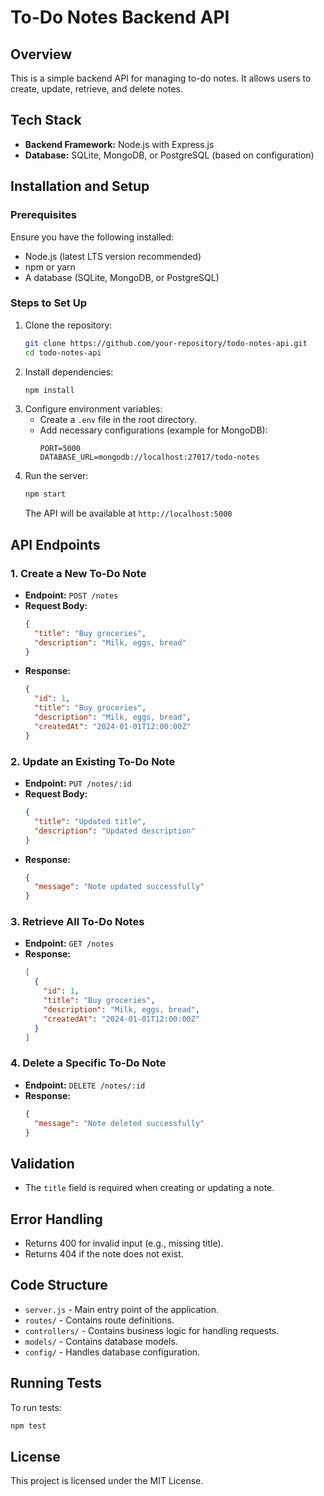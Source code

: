# To-Do Notes Backend API

## Overview
This is a simple backend API for managing to-do notes. It allows users to create, update, retrieve, and delete notes.

## Tech Stack
- **Backend Framework:** Node.js with Express.js
- **Database:** SQLite, MongoDB, or PostgreSQL (based on configuration)

## Installation and Setup

### Prerequisites
Ensure you have the following installed:
- Node.js (latest LTS version recommended)
- npm or yarn
- A database (SQLite, MongoDB, or PostgreSQL)

### Steps to Set Up
1. Clone the repository:
   ```sh
   git clone https://github.com/your-repository/todo-notes-api.git
   cd todo-notes-api
   ```
2. Install dependencies:
   ```sh
   npm install
   ```
3. Configure environment variables:
   - Create a `.env` file in the root directory.
   - Add necessary configurations (example for MongoDB):
     ```env
     PORT=5000
     DATABASE_URL=mongodb://localhost:27017/todo-notes
     ```
4. Run the server:
   ```sh
   npm start
   ```
   The API will be available at `http://localhost:5000`

## API Endpoints

### 1. Create a New To-Do Note
- **Endpoint:** `POST /notes`
- **Request Body:**
  ```json
  {
    "title": "Buy groceries",
    "description": "Milk, eggs, bread"
  }
  ```
- **Response:**
  ```json
  {
    "id": 1,
    "title": "Buy groceries",
    "description": "Milk, eggs, bread",
    "createdAt": "2024-01-01T12:00:00Z"
  }
  ```

### 2. Update an Existing To-Do Note
- **Endpoint:** `PUT /notes/:id`
- **Request Body:**
  ```json
  {
    "title": "Updated title",
    "description": "Updated description"
  }
  ```
- **Response:**
  ```json
  {
    "message": "Note updated successfully"
  }
  ```

### 3. Retrieve All To-Do Notes
- **Endpoint:** `GET /notes`
- **Response:**
  ```json
  [
    {
      "id": 1,
      "title": "Buy groceries",
      "description": "Milk, eggs, bread",
      "createdAt": "2024-01-01T12:00:00Z"
    }
  ]
  ```

### 4. Delete a Specific To-Do Note
- **Endpoint:** `DELETE /notes/:id`
- **Response:**
  ```json
  {
    "message": "Note deleted successfully"
  }
  ```

## Validation
- The `title` field is required when creating or updating a note.

## Error Handling
- Returns 400 for invalid input (e.g., missing title).
- Returns 404 if the note does not exist.

## Code Structure
- `server.js` - Main entry point of the application.
- `routes/` - Contains route definitions.
- `controllers/` - Contains business logic for handling requests.
- `models/` - Contains database models.
- `config/` - Handles database configuration.

## Running Tests
To run tests:
```sh
npm test
```

## License
This project is licensed under the MIT License.

